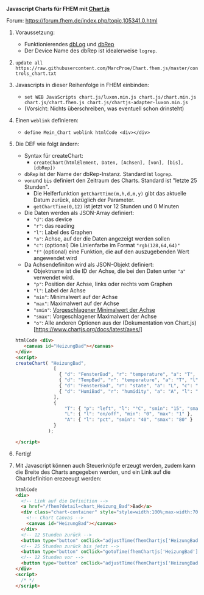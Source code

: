 **Javascript Charts für FHEM mit [Chart.js](https://github.com/chartjs/Chart.js)**

Forum: https://forum.fhem.de/index.php/topic,105341.0.html

1. Voraussetzung:
   * Funktionierendes [dbLog](https://wiki.fhem.de/wiki/DbLog) und [dbRep](https://wiki.fhem.de/wiki/DbRep_-_Reporting_und_Management_von_DbLog-Datenbankinhalten)
   * Der Device Name des dbRep ist idealerweise `logrep`.

2. `update all https://raw.githubusercontent.com/MarcProe/Chart.fhem.js/master/controls_chart.txt`

3. Javascripts in dieser Reihenfolge in FHEM einbinden:
   * `set WEB JavaScripts chart.js/luxon.min.js chart.js/chart.min.js chart.js/chart.fhem.js chart.js/chartjs-adapter-luxon.min.js`
   * (Vorsicht: Nichts überschreiben, was eventuell schon drinsteht)

4. Einen `weblink` definieren:
   * `define Mein_Chart weblink htmlCode <div></div>`

5. Die DEF wie folgt ändern:
   * Syntax für createChart:
      * `createChart(htmlElement, Daten, [Achsen], [von], [bis], [dbRep])`
   * `dbRep` ist der Name der dbRep-Instanz. Standard ist `logrep`.
   * `von`und `bis` definiert den Zeitraum des Charts. Standard ist "letzte 25 Stunden".
      * Die Helferfunktion `getChartTime(m,h,d,m,y)` gibt das aktuelle Datum zurück, abzüglich der Parameter.
      * `getChartTime(0,12)` ist jetzt vor 12 Stunden und 0 Minuten
   * Die Daten werden als JSON-Array definiert:
      * `"d"`: das device
      * `"r"`: das reading
      * `"l"`: Label des Graphen
      * `"a"`: Achse, auf der die Daten angezeigt werden sollen
      * `"c"`: (optional) Die Linienfarbe im Format `"rgb(128,64,64)"`
      * `"f"` (optional) eine Funktion, die auf den auszugebenden Wert angewendet wird
   * Da Achsendefiniton wird als JSON-Objekt definiert:
      * Objektname ist die ID der Achse, die bei den Daten unter `"a"` verwendet wird.
      * `"p"`: Position der Achse, links oder rechts vom Graphen
      * `"l"`: Label der Achse
      * `"min"`: Minimalwert auf der Achse
      * `"max"`: Maximalwert auf der Achse
      * `"smin"`: [Vorgeschlagener Minimalwert der Achse](https://www.chartjs.org/docs/latest/samples/scales/linear-min-max-suggested.html)
      * `"smax"`: Vorgeschlagener Maximalwert der Achse
      * `"o"`: Alle anderen Optionen aus der (Dokumentation von Chart.js)[https://www.chartjs.org/docs/latest/axes/]
      
   
    ```html
   htmlCode <div>
       <canvas id="HeizungBad"></canvas>
   </div>
   <script>
   createChart( "HeizungBad", 
                  [
                    { "d": "FensterBad", "r": "temperature", "a": "T", "l": "gewollte Temperatur", "c": "rgb(128,64,64)" },
                    { "d": "TempBad", "r": "temperature", "a": "T", "l": "gemessene Temperatur", "c": "rgb(255,64,64)"  },
                    { "d": "FensterBad", "r": "state", "a": "L", "c": "rgb(64,196,64)", "f": d => { return d === "closed"?0:1; } },
                    { "d": "HumiBad", "r": "humidity", "a": "A", "l": "Feuchtigkeit", "c": "rgb(64,64,192)" }
                  ],
                  {
                      "T": { "p": "left", "l": "°C", "smin": "15", "smax": "25", "o": {"grid": {"color": "rgb(255,64,64)"} } },
                      "L": { "l": "on/off", "min": "0", "max": "1" },
                      "A": { "l": "pct", "smin": "40", "smax": "80" }
                  }                  
                );

   </script>
   ```
6. Fertig!

7. Mit Javascript können auch Steuerknöpfe erzeugt werden, zudem kann die Breite des Charts angegeben werden, und ein Link auf die Chartdefinition erezeeugt werden:
    ```html
   htmlCode 
   <div>
      <!-- Link auf die Definition -->
      <a href="/fhem?detail=chart_Heizung_Bad">Bad</a>
      <div class="chart-container" style="style=width:100%;max-width:700px;height:400px;">
        <!-- Chart Canvas -->
        <canvas id="HeizungBad"></canvas>
      </div>
      <!-- 12 Stunden zurück -->
      <button type="button" onClick="adjustTime(fhemChartjs['HeizungBad'], {'hours': '-12'})">&larr;</button>
      <!-- 25 Stunden zurück bis jetzt -->
      <button type="button" onClick="gotoTime(fhemChartjs['HeizungBad'], getChartTime(0,25), getChartTime())">Jetzt</button>
      <!-- 12 Stunden vor -->
      <button type="button" onClick="adjustTime(fhemChartjs['HeizungBad'], {'hours': '12'});">&rarr;</button>
    </div>
    <script>
      /* */
    </script>
    ```
